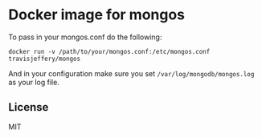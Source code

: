 # Docker image for mongos

To pass in your mongos.conf do the following:

```
docker run -v /path/to/your/mongos.conf:/etc/mongos.conf travisjeffery/mongos
```

And in your configuration make sure you set `/var/log/mongodb/mongos.log` as your log file.

## License

MIT
